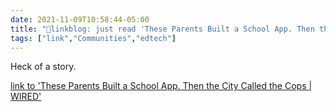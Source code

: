 ```yaml
---
date: 2021-11-09T10:58:44-05:00
title: "🔗linkblog: just read 'These Parents Built a School App. Then the City Called the Cops | WIRED'"
tags: ["link","Communities","edtech"]
---
```

Heck of a story.
 
[link to 'These Parents Built a School App. Then the City Called the Cops | WIRED'](https://www.wired.com/story/sweden-stockholm-school-app-open-source/)
